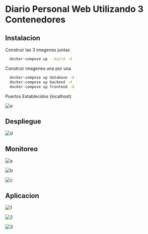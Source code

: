 # Diario Personal Web Utilizando 3 Contenedores

## Instalacion

Construir las 3 imagenes juntas

```bash
  docker-compose up --build -d
```

Construir imagenes una por una

```bash
  docker-compose up database -d
  docker-compose up backend -d
  docker-compose up frontend -d
```

Puertos Establecidos (localhost)

![e](https://github.com/user-attachments/assets/0e1677cd-7d54-48bc-b735-6b9d85d911f5)


## Despliegue
![d](https://github.com/user-attachments/assets/8bd832f5-5190-4fcc-a571-207bd287b76a)


## Monitoreo
![a](https://github.com/user-attachments/assets/16bf565d-04b5-4f49-ace9-44e878049eb6)

![b](https://github.com/user-attachments/assets/b1bc0326-ada6-4b37-9ada-58a2d134fcd8)

![c](https://github.com/user-attachments/assets/0cf5d35e-52aa-4582-ac9d-9cb61e3fff10)


## Aplicacion
![1](https://github.com/user-attachments/assets/eb387bb7-617f-4112-90c3-5967d7ff5484)

![2](https://github.com/user-attachments/assets/e7191852-c5f9-4e86-a91c-4b23cd932095)

![3](https://github.com/user-attachments/assets/902670fe-8292-4e12-a802-a8ef0dbcfe5f)
